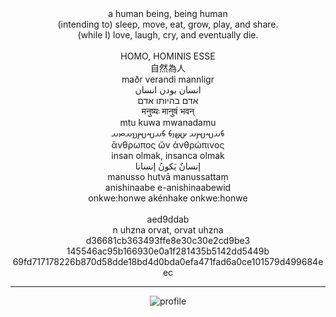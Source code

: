 <div align="center">
a human being, being human<br>
(intending to) sleep, move, eat, grow, play, and share.<br>
(while I) love, laugh, cry, and eventually die.<br>
<br>
HOMO, HOMINIS ESSE<br>
自然為人<br>
maðr verandi mannligr<br>
انسان بودن انسان<br>
אדם בהיותו אדם<br>
मनुष्यः मानुषं भवन्<br>
mtu kuwa mwanadamu<br>
𐬨𐬀𐬱𐬫𐬀 𐬀𐬵𐬎𐬨 𐬨𐬀𐬱𐬫𐬯𐬀𐬙𐬀<br>
ἄνθρωπος ὤν ἀνθρώπινος<br>
insan olmak, insanca olmak<br>
إنسانٌ يَكونُ إنسانا<br>
manusso hutvā manussattaṃ<br>
anishinaabe e-anishinaabewid<br>
onkwe:honwe akénhake onkwe:honwe<br>
<br>
aed9ddab<br>
n uhzna orvat, orvat uhzna<br>
d36681cb363493ffe8e30c30e2cd9be3<br>
145546ac95b166930e0a1f281435b5142dd5449b<br>
69fd717178226b870d58dde18bd4d0bda0efa471fad6a0ce101579d499684eec

---

![profile](http://github-profile-summary-cards.vercel.app/api/cards/profile-details?username=philoserf&theme=github)
</div>
